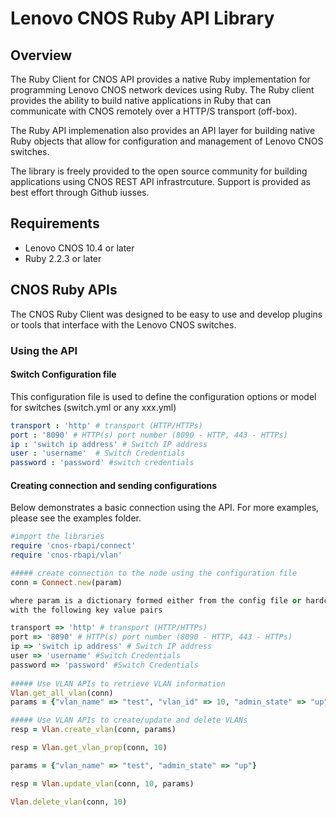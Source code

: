 # Lenovo CNOS Ruby API Library

## Overview
The Ruby Client for CNOS API provides a native Ruby implementation for programming
Lenovo CNOS network devices using Ruby.  The Ruby client provides the ability to
build native applications in Ruby that can communicate with CNOS remotely over 
a HTTP/S transport (off-box).

The Ruby API implemenation also provides an API layer for building native Ruby
objects that allow for configuration and management of Lenovo CNOS switches. 

The library is freely provided to the open source community for building applications 
using CNOS REST API infrastrcuture. Support is provided as best effort through
Github iusses.

## Requirements
* Lenovo CNOS 10.4 or later
* Ruby 2.2.3 or later

## CNOS Ruby APIs
The CNOS Ruby Client was designed to be easy to use and develop plugins or tools
that interface with the Lenovo CNOS switches.

### Using the API
#### Switch Configuration file
This configuration file is used to define the configuration options or model for switches (switch.yml or any xxx.yml)
```yaml
transport : 'http' # transport (HTTP/HTTPs)
port : '8090' # HTTP(s) port number (8090 - HTTP, 443 - HTTPs)
ip : 'switch ip address' # Switch IP address
user : 'username'  # Switch Credentials
password : 'password' #switch credentials 
```
#### Creating connection and sending configurations
Below demonstrates a basic connection using the API. For more examples, please see the examples folder.
```ruby
#import the libraries
require 'cnos-rbapi/connect'
require 'cnos-rbapi/vlan'

##### create connection to the node using the configuration file
conn = Connect.new(param) 

where param is a dictionary formed either from the config file or hardcoded 
with the following key value pairs 

transport => 'http' # transport (HTTP/HTTPs) 
port => '8090' # HTTP(s) port number (8090 - HTTP, 443 - HTTPs)
ip => 'switch ip address' # Switch IP address 
user => 'username' #Switch Credentials
password => 'password' #Switch Credentials
  
##### Use VLAN APIs to retrieve VLAN information
Vlan.get_all_vlan(conn)
params = {"vlan_name" => "test", "vlan_id" => 10, "admin_state" => "up"}

##### Use VLAN APIs to create/update and delete VLANs
resp = Vlan.create_vlan(conn, params) 

resp = Vlan.get_vlan_prop(conn, 10)

params = {"vlan_name" => "test", "admin_state" => "up"}

resp = Vlan.update_vlan(conn, 10, params)

Vlan.delete_vlan(conn, 10)
```
